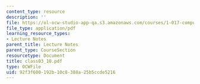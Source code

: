 ```yaml
---
content_type: resource
description: ''
file: https://ol-ocw-studio-app-qa.s3.amazonaws.com/courses/1-017-computing-and-data-analysis-for-environmental-applications-fall-2003/92f3f600192b10c8388a25b5ccde5216_class03_10.pdf
file_type: application/pdf
learning_resource_types:
- Lecture Notes
parent_title: Lecture Notes
parent_type: CourseSection
resourcetype: Document
title: class03_10.pdf
type: OCWFile
uid: 92f3f600-192b-10c8-388a-25b5ccde5216
---
```

